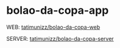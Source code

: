 # bolao-da-copa-app

WEB: [tatimunizz/bolao-da-copa-web](https://github.com/tatimunizz/bolao-da-copa-web)

SERVER: [tatimunizz/bolao-da-copa-server](https://github.com/tatimunizz/bolao-da-copa-server)
